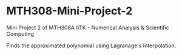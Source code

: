 # MTH308-Mini-Project-2
Mini Project 2 of MTH308A IITK - Numerical Analysis &amp; Scientific Computing

Finds the approximated polynomial using Lagranage's Interpolation. 
